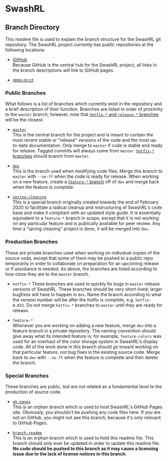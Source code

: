 SwashRL
=======

Branch Directory
----------------

This readme file is used to explain the branch structure for the SwashRL git
repository.  The SwashRL project currently has public repositories at the
following locations:

 * [GitHub](https://github.com/swashdev/SwashRL)  
   Because GitHub is the central hub for the SwashRL project, all links in
   the branch descriptions will link to GitHub pages.

 * [repo.or.cz](https://repo.or.cz/SwashRL.git)

### Public Branches

What follows is a list of branches which currently exist in the repository and
a brief description of their function.  Branches are listed in order of
proximity to the `master` branch; however, note that
[`hotfix-*` and `release-*` branches](#Production-Branches) will be the
closest.

 * [`master`](https://github.com/swashdev/SwashRL/tree/master)  
   This is the central branch for the project and is meant to contain the most
   recent stable or "release" versions of the code and the most up-to-date
   documentation.  Only merge to `master` if code is stable and ready for
   release.  Tagged commits will always come from `master`.
   [`hotfix-*` branches](#Production-Branches) should branch from `master`.

 * [`dev`](https://github.com/swashdev/SwashRL/tree/dev)  
   This is the branch used when modifying code files.  Merge this branch to
   `master` with `--no-ff` when the code is ready for release.  When working
   on a new feature, create a [`feature-*` branch](#Production-Branches) off
   of `dev` and merge back when the feature is complete.

 * [`spring-cleaning`](https://github.com/swashdev/SwashRL/tree/spring-cleaning)  
   This is a special branch originally created towards the end of February
   2020 to facilitate a radical cleanup and restructuring of SwashRL's code
   base and make it compliant with an updated style guide.  It is essentially
   equivalent to a `feature-*` branch in scope, except that it is not working
   on any particular feature and is publically available for peer review.  Any
   time a "spring cleaning" project is done, it will be merged into `dev`.

### Production Branches

These are private branches used when working on individual copies of the
source code, except that some of them may be pushed to a public repo
temporarily in order to collaborate on preparation for an upcoming release or
if assistance is needed.  As above, the branches are listed according to how
close they are to the `master` branch.

 * `hotfix-*`
   These branches are used to quickly fix bugs in `master` release versions of
   SwashRL.  These branches should be very short-lived; larger bugfixes will
   have to happen in `dev`.  Name the branch according to what the version
   number will be after the hotfix is complete, e.g. `hotfix-0.032`.  Do not
   merge `hotfix-*` branches to `master` until they are ready for release.

 * `feature-*`  
   Whenever you are working on adding a new feature, merge `dev` into a
   feature branch in a private repository.  The naming convention should give
   away what its intended feature is; for example, `feature-colors` was used
   for an overhaul of the color storage system in SwashRL's display code.  All
   of the work done in this branch should go toward working on that particular
   feature, not bug fixes in the existing source code.  Merge back to `dev`
   with `--no-ff` when the feature is complete and then delete the branch.

### Special Branches

These branches are public, but are not related an a fundamental level to the
production of source code.

 * [`gh-pages`](https://github.com/swashdev/SwashRL/tree/gh-pages)  
   This is an orphan branch which is used to host SwashRL's GitHub Pages site.
   Obviously, you shouldn't be pushing any code files here.  If you are not
   on GitHub, you might not see this branch, because it's only relevant to
   GitHub Pages.

 * [`branch-readme`](https://github.com/swashdev/SwashRL/tree/branch-readme)  
   This is an orphan branch which is used to hold this readme file.  This
   branch should only ever be updated in order to update this readme file.
   **No code should be pushed to this branch as it may cause a licensing issue
   due to the lack of license notices in this branch**.
